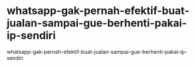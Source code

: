 # whatsapp-gak-pernah-efektif-buat-jualan-sampai-gue-berhenti-pakai-ip-sendiri
whatsapp-gak-pernah-efektif-buat-jualan-sampai-gue-berhenti-pakai-ip-sendiri
